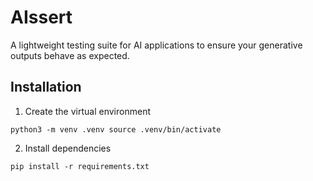 # AIssert

A lightweight testing suite for AI applications to ensure your generative outputs behave as expected.



## Installation

1. Create the virtual environment
```
python3 -m venv .venv source .venv/bin/activate
```
2. Install dependencies
```
pip install -r requirements.txt
```
